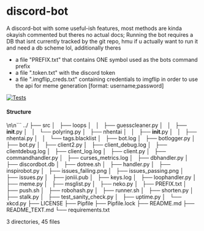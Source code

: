 
<!-- DO NOT EDIT THE README.md FILE IF YOU WANT TO CHANGE IT'S CONTENT, EDIT README_TEXT.md BECAUSE THE README IS FREQUENTLY REGENERATED-->

# discord-bot
A discord-bot with some useful-ish features, most methods are kinda okayish commented but theres no actual docs;
Running the bot requires a DB that isnt currently tracked by the git repo, hmu if u actually want to run it and need a db scheme lol, additionally theres
- a file "PREFIX.txt" that contains ONE symbol used as the bots command prefix
- a file ".token.txt" with the discord token
- a file ".imgflip_creds.txt" containing credentials to imgflip in order to use the api for meme generation [format: username;password]

[![Tests](https://github.com/Nighmared/discord-bot/actions/workflows/tests.yml/badge.svg)](https://github.com/Nighmared/discord-bot/actions/workflows/tests.yml)



#### Structure

\n\n```
../
├── src
│   ├── loops
│   │   ├── guesscleaner.py
│   │   ├── __init__.py
│   │   └── polyring.py
│   ├── nhentai
│   │   ├── __init__.py
│   │   ├── nhentai.py
│   │   └── tags.blacklist
│   ├── bot.log
│   ├── botlogger.py
│   ├── bot.py
│   ├── client2.py
│   ├── client_debug.log
│   ├── clientdebug.log
│   ├── client_log.log
│   ├── client.py
│   ├── commandhandler.py
│   ├── curses_metrics.log
│   ├── dbhandler.py
│   ├── discordbot.db
│   ├── dotree.sh
│   ├── handler.py
│   ├── inspirobot.py
│   ├── issues_failing.png
│   ├── issues_passing.png
│   ├── issues.py
│   ├── joniii.pub
│   ├── keys.log
│   ├── loophandler.py
│   ├── meme.py
│   ├── msglist.py
│   ├── neko.py
│   ├── PREFIX.txt
│   ├── push.sh
│   ├── robohash.py
│   ├── runner.sh
│   ├── shorten.py
│   ├── stalk.py
│   ├── test_sanity_check.py
│   ├── uptime.py
│   └── xkcd.py
├── LICENSE
├── Pipfile
├── Pipfile.lock
├── README.md
├── README_TEXT.md
└── requirements.txt

3 directories, 45 files
 ```
